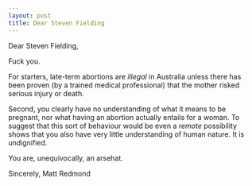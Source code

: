 ```yaml
---
layout: post
title: Dear Steven Fielding
---
```


Dear Steven Fielding,

Fuck you.

For starters, late-term abortions are _illegal_ in Australia unless there has been proven (by a trained medical professional) that the mother risked serious injury or death.

Second, you clearly have no understanding of what it means to be pregnant, nor what having an abortion actually entails for a woman. To suggest that this sort of behaviour would be even a _remote_ possibility shows that you also have very little understanding of human nature. It is undignified.

You are, unequivocally, an arsehat.

Sincerely,
Matt Redmond
